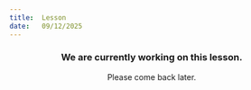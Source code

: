 ```yaml
---
title:  Lesson
date:   09/12/2025
---
```


### <center>We are currently working on this lesson.</center>
<center>Please come back later.</center>